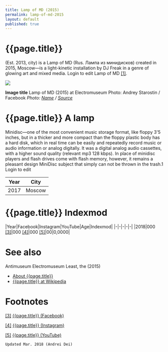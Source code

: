 ```yaml
---
title: Lamp of MD (2015)
permalink: lamp-of-md-2015
layout: default
published: true
---
```


# {{page.title}}

(Est. 2013, city) is a Lamp of MD (Rus. Лампа из минидисков) created in 2015, Moscow—is a light-kinetic installation by DJ Freak in a genre of glowing art and mixed media. Login to edit Lamp of MD <span id="a1">[\[1\]](#f1)</span>.

![](/encyclopedia/images/lamp.jpg)

**Image title**
Lamp of MD (2015) at Electromuseum
Photo: Andrey Starostin / Facebook
*Photo: [Name](index) / [Source](index)*

# {{page.title}} A lamp
Minidisc—one of the most convenient music storage format, like floppy 3'5 inches, but in a thicker and more compact than the floppy plastic body has a hard disk, which in real time can be easily and repeatedly record music or audio information or analog digitally. It was a digital analog audio cassettes, with a higher sound quality (relevant mp3 128 kbps). In place of minidisc players and flash drives come with flash memory, however, it remains a pleasant design MiniDisc subject that simply can not be thrown in the trash.1 Login to edit

|Year|City|
|-|-|
|2017|Moscow|

# {{page.title}} Indexmod

|Year|Facebook|Instagram|YouTube|Age|Indexmod|
|-|-|-|-|-|
|2018|000 <span id="a3">[\[3\]](#f3)</span>|000 <span id="a4">[\[4\]](#f4)</span>|000 <span id="a5">[\[5\]](#f5)</span>|00|0,0000|


# See also

Antimuseum
Electromuseum
Least, the (2015)
+ [About {{page.title}}](index)
+ [{{page.title}} at Wikipedia](index)

# Footnotes

[[3]](#a3) <span id="f3"></span> [{{page.title}} (Facebook)](index)

[[4]](#a4) <span id="f4"></span> [{{page.title}} (Instagram)](index)

[[5]](#a5) <span id="f5"></span> [{{page.title}} (YouTube)](index)

`Updated Mar. 2018 (Andrei Dei)`
